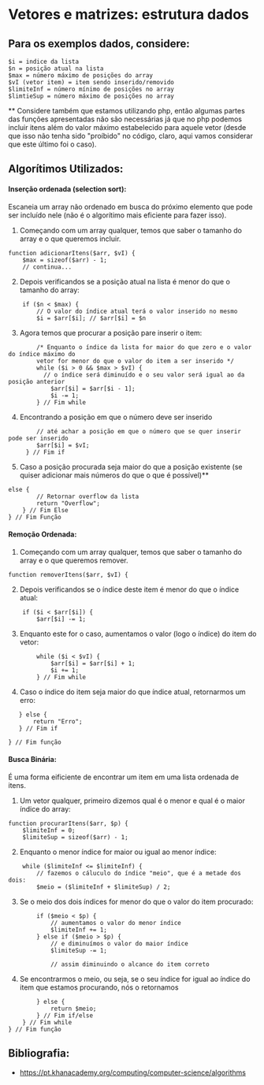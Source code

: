 # Vetores e matrizes: estrutura dados

## Para os exemplos dados, considere:

```
$i = indice da lista
$n = posição atual na lista
$max = número máximo de posições do array
$vI (vetor item) = item sendo inserido/removido
$limiteInf = número mínimo de posições no array
$limtieSup = número máximo de posições no array
```
** Considere também que estamos utilizando php, então algumas partes das funções apresentadas não são necessárias já que no php podemos incluir itens além do valor máximo estabelecido para aquele vetor (desde que isso não tenha sido "proíbido" no código, claro, aqui vamos considerar que este último foi o caso).

## Algorítimos Utilizados:
#### Inserção ordenada (selection sort): 
Escaneia um array não ordenado em busca do próximo elemento que pode ser incluído nele (não é o algorítimo mais eficiente para fazer isso).

1. Começando com um array qualquer, temos que saber o tamanho do array e o que queremos incluir.
```
function adicionarItens($arr, $vI) {
    $max = sizeof($arr) - 1;
    // continua...

```

2. Depois verificandos se a posição atual na lista é menor do que o tamanho do array:

```
    if ($n < $max) {
        // O valor do índice atual terá o valor inserido no mesmo
        $i = $arr[$i]; // $arr[$i] = $n
```
3. Agora temos que procurar a posição pare inserir o item:

```
        /* Enquanto o índice da lista for maior do que zero e o valor do índice máximo do
        vetor for menor do que o valor do item a ser inserido */
        while ($i > 0 && $max > $vI) {
          // o índice será diminuído e o seu valor será igual ao da posição anterior
            $arr[$i] = $arr[$i - 1];  
            $i -= 1;
        } // Fim while
```
4. Encontrando a posição em que o número deve ser inserido
```
        // até achar a posição em que o número que se quer inserir pode ser inserido
        $arr[$i] = $vI;
     } // Fim if
```

5. Caso a posição procurada seja maior do que a posição existente (se quiser adicionar mais números do que o que é possível)**
```
else {
        // Retornar overflow da lista
        return "Overflow";
    } // Fim Else
} // Fim Função
```

#### Remoção Ordenada:


1. Começando com um array qualquer, temos que saber o tamanho do array e o que queremos remover.
```
function removerItens($arr, $vI) {
```

2. Depois verificandos se o índice deste item é menor do que o índice atual:
```
    if ($i < $arr[$i]) {
        $arr[$i] -= 1;
```

3. Enquanto este for o caso, aumentamos o valor (logo o índice) do item do vetor:
```
        while ($i < $vI) {
            $arr[$i] = $arr[$i] + 1;
            $i += 1;
        } // Fim while
 ```
 
 4. Caso o índice do item seja maior do que índice atual, retornarmos um erro:
 ```
    } else {
        return "Erro";
    } // Fim if

} // Fim função
```

#### Busca Binária:
É uma forma eificiente de encontrar um item em uma lista ordenada de itens.

1. Um vetor qualquer, primeiro dizemos qual é o menor e qual é o maior índice do array:

```
function procurarItens($arr, $p) {
    $limiteInf = 0;
    $limiteSup = sizeof($arr) - 1;
```

2. Enquanto o menor índice for maior ou igual ao menor índice:
```
    while ($limiteInf <= $limiteInf) {
        // fazemos o cáluculo do índice "meio", que é a metade dos dois:
        $meio = ($limiteInf + $limiteSup) / 2;
```

3. Se o meio dos dois índices for menor do que o valor do item procurado:
```
        if ($meio < $p) {
            // aumentamos o valor do menor índice
            $limiteInf += 1;
        } else if ($meio > $p) {
            // e diminuímos o valor do maior índice
            $limiteSup -= 1;
            
            // assim diminuindo o alcance do item correto
```

4. Se encontrarmos o meio, ou seja, se o seu índice for igual ao índice do item que estamos procurando, nós o retornamos
```
        } else {
            return $meio;
        } // Fim if/else
    } // Fim while
} // Fim função
```


## Bibliografia:
* https://pt.khanacademy.org/computing/computer-science/algorithms
